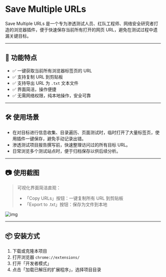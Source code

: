# Save Multiple URLs

Save Multiple URLs 是一个专为渗透测试人员、红队工程师、网络安全研究者打造的浏览器插件，便于快速保存当前所有打开的网页 URL，避免在测试过程中遗漏关键目标。

---

## 🚀 功能特点

- ✅ 一键获取当前所有浏览器标签页的 URL  
- ✅ 支持复制 URL 到剪贴板  
- ✅ 支持导出 URL 为 `.txt` 文本文件  
- ✅ 界面简洁，操作便捷  
- ✅ 无需网络权限，纯本地操作，安全可靠  

---

## 🛠 使用场景

- 在对目标进行信息收集、目录遍历、页面测试时，临时打开了大量标签页，使用插件一键保存，避免手动记录出错。
- 渗透测试项目报告撰写前，快速整理访问过的所有目标 URL。
- 日常浏览多个测试站点时，便于归档保存以供后续分析。

---

## 📷 使用截图

> 可视化界面简洁直观：  
> - 「Copy URLs」按钮：一键复制所有 URL 到剪贴板  
> - 「Export to .txt」按钮：保存为文件到本地

![img](https)

---

## 📦 安装方式

1. 下载或克隆本项目
2. 打开浏览器 `chrome://extensions/`
3. 打开「开发者模式」
4. 点击「加载已解压的扩展程序」，选择项目目录
